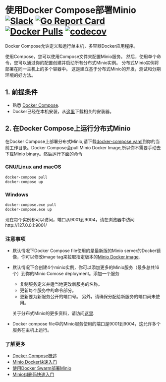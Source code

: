 # 使用Docker Compose部署Minio [![Slack](https://slack.minio.io/slack?type=svg)](https://slack.minio.io) [![Go Report Card](https://goreportcard.com/badge/minio/minio)](https://goreportcard.com/report/minio/minio) [![Docker Pulls](https://img.shields.io/docker/pulls/minio/minio.svg?maxAge=604800)](https://hub.docker.com/r/minio/minio/) [![codecov](https://codecov.io/gh/minio/minio/branch/master/graph/badge.svg)](https://codecov.io/gh/minio/minio)

Docker Compose允许定义和运行单主机，多容器Docker应用程序。

使用Compose，您可以使用Compose文件来配置Minio服务。 然后，使用单个命令，您可以通过你的配置创建并启动所有分布式Minio实例。 分布式Minio实例将部署在同一主机上的多个容器中。 这是建立基于分布式Minio的开发，测试和分期环境的好方法。

## 1. 前提条件

* 熟悉 [Docker Compose](https://docs.docker.com/compose/overview/).
* Docker已经在本机安装，从[这里](https://www.docker.com/community-edition#/download)下载相关的安装器。

## 2. 在Docker Compose上运行分布式Minio

在Docker Compose上部署分布式Minio,请下载[docker-compose.yaml](https://github.com/scriptburn/minio/blob/master/docs/orchestration/docker-compose/docker-compose.yaml?raw=true)到你的当前工作目录。Docker Compose会pull Minio Docker Image,所以你不需要手动去下载Minio binary。然后运行下面的命令

### GNU/Linux and macOS

```sh
docker-compose pull
docker-compose up
```

### Windows

```sh
docker-compose.exe pull
docker-compose.exe up
```

现在每个实例都可以访问，端口从9001到9004，请在浏览器中访问http://127.0.0.1:9001/

### 注意事项

* 默认情况下Docker Compose file使用的是最新版的Minio server的Docker镜像，你可以修改image tag来拉取指定版本的[Minio Docker image](https://hub.docker.com/r/minio/minio/).

* 默认情况下会创建4个minio实例，你可以添加更多的Minio服务（最多总共16个）到你的Minio Comose deployment。添加一个服务
  * 复制服务定义并适当地更改新服务的名称。
  * 更新每个服务中的命令部分。
  * 更新要为新服务公开的端口号。 另外，请确保分配给新服务的端口尚未使用。

  关于分布式Minio的更多资料，请访问[这里](https://docs.minio.io/cn/distributed-minio-quickstart-guide).

* Docker compose file中的Minio服务使用的端口是9001到9004，这允许多个服务在主机上运行。

### 了解更多
- [Docker Compose概述](https://docs.docker.com/compose/overview/)
- [Minio Docker快速入门](https://docs.minio.io/cn/minio-docker-quickstart-guide)
- [使用Docker Swarm部署Minio](https://docs.minio.io/cn/deploy-minio-on-docker-swarm)
- [Minio纠删码快速入门](https://docs.minio.io/cn/minio-erasure-code-quickstart-guide)
